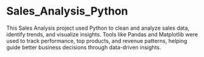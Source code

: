 # Sales_Analysis_Python
This Sales Analysis project used Python to clean and analyze sales data, identify trends, and visualize insights. Tools like Pandas and Matplotlib were used to track performance, top products, and revenue patterns, helping guide better business decisions through data-driven insights.

